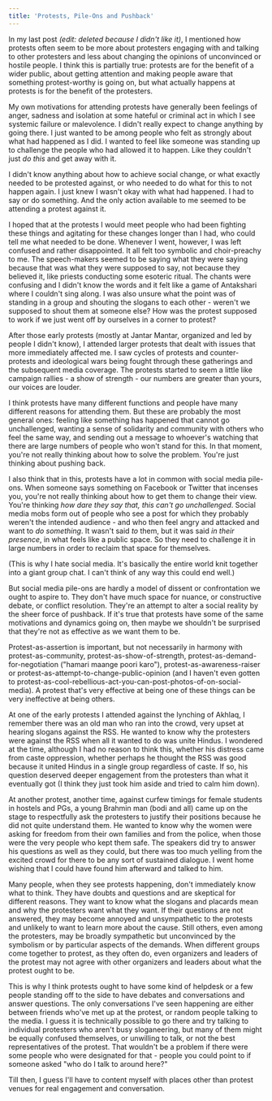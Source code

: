 ```yaml
---
title: 'Protests, Pile-Ons and Pushback'
---
```


In my last post _(edit: deleted because I didn't like it)_, I mentioned how protests often seem to be more about protesters engaging with and talking to other protesters and less about changing the opinions of unconvinced or hostile people. I think this is partially true: protests are for the benefit of a wider public, about getting attention and making people aware that something protest-worthy is going on, but what actually happens at protests is for the benefit of the protesters.

My own motivations for attending protests have generally been feelings of anger, sadness and isolation at some hateful or criminal act in which I see systemic failure or malevolence. I didn't really expect to change anything by going there. I just wanted to be among people who felt as strongly about what had happened as I did. <!--more--> I wanted to feel like someone was standing up to challenge the people who had allowed it to happen. Like they couldn't just *do this* and get away with it.

I didn't know anything about how to achieve social change, or what exactly needed to be protested against, or who needed to do what for this to not happen again. I just knew I wasn't okay with what had happened. I had to say or do something. And the only action available to me seemed to be attending a protest against it.

I hoped that at the protests I would meet people who had been fighting these things and agitating for these changes longer than I had, who could tell me what needed to be done. Whenever I went, however, I was left confused and rather disappointed. It all felt too symbolic and choir-preachy to me. The speech-makers seemed to be saying what they were saying because that was what they were supposed to say, not because they believed it, like priests conducting some esoteric ritual. The chants were confusing and I didn't know the words and it felt like a game of Antakshari where I couldn't sing along. I was also unsure what the point was of standing in a group and shouting the slogans to each other - weren't we supposed to shout them at someone else? How was the protest supposed to work if we just went off by ourselves in a corner to protest?

After those early protests (mostly at Jantar Mantar, organized and led by people I didn't know), I attended larger protests that dealt with issues that more immediately affected me. I saw cycles of protests and counter-protests and ideological wars being fought through these gatherings and the subsequent media coverage. The protests started to seem a little like campaign rallies - a show of strength - our numbers are greater than yours, our voices are louder.

I think protests have many different functions and people have many different reasons for attending them. But these are probably the most general ones: feeling like something has happened that cannot go unchallenged, wanting a sense of solidarity and community with others who feel the same way, and sending out a message to whoever's watching that there are large numbers of people who won't stand for this. In that moment, you're not really thinking about how to solve the problem. You're just thinking about pushing back.

I also think that in this, protests have a lot in common with social media pile-ons. When someone says something on Facebook or Twitter that incenses you, you're not really thinking about how to get them to change their view. You're thinking *how dare they say that, this can't go unchallenged*. Social media mobs form out of people who see a post for which they probably weren't the intended audience - and who then feel angry and attacked and want to *do something*. It wasn't said *to* them, but it was said *in their presence*, in what feels like a public space. So they need to challenge it in  large numbers in order to reclaim that space for themselves.

(This is why I hate social media. It's basically the entire world knit together into a giant group chat. I can't think of any way this could end well.)

But social media pile-ons are hardly a model of dissent or confrontation we ought to aspire to. They don't have much space for nuance, or constructive debate, or conflict resolution. They're an attempt to alter a social reality by the sheer force of pushback. If it's true that protests have some of the same motivations and dynamics going on, then maybe we shouldn't be surprised that they're not as effective as we want them to be.

Protest-as-assertion is important, but not necessarily in harmony with protest-as-community, protest-as-show-of-strength, protest-as-demand-for-negotiation ("hamari maange poori karo"), protest-as-awareness-raiser or protest-as-attempt-to-change-public-opinion (and I haven't even gotten to protest-as-cool-rebellious-act-you-can-post-photos-of-on-social-media). A protest that's very effective at being one of these things can be very ineffective at being others.

At one of the early protests I attended against the lynching of Akhlaq, I remember there was an old man who ran into the crowd, very upset at hearing slogans against the RSS. He wanted to know why the protesters were against the RSS when all it wanted to do was unite Hindus. I wondered at the time, although I had no reason to think this, whether his distress came from caste oppression, whether perhaps he thought the RSS was good because it united Hindus in a single group regardless of caste. If so, his question deserved deeper engagement from the protesters than what it eventually got (I think they just took him aside and tried to calm him down).

At another protest, another time, against curfew timings for female students in hostels and PGs, a young Brahmin man (bodi and all) came up on the stage to respectfully ask the protesters to justify their positions because he did not quite understand them. He wanted to know why the women were asking for freedom from their own families and from the police, when those were the very people who kept them safe. The speakers did try to answer his questions as well as they could, but there was too much yelling from the excited crowd for there to be any sort of sustained dialogue. I went home wishing that I could have found him afterward and talked to him.

Many people, when they see protests happening, don't immediately know what to think. They have doubts and questions and are skeptical for different reasons. They want to know what the slogans and placards mean and why the protesters want what they want. If their questions are not answered, they may become annoyed and unsympathetic to the protests and unlikely to want to learn more about the cause. Still others, even among the protesters, may be broadly sympathetic but unconvinced by the symbolism or by particular aspects of the demands. When different groups come together to protest, as they often do, even organizers and leaders of the protest may not agree with other organizers and leaders about what the protest ought to be.

This is why I think protests ought to have some kind of helpdesk or a few people standing off to the side to have debates and conversations and answer questions. The only conversations I've seen happening are either between friends who've met up at the protest, or random people talking to the media. I guess it is technically possible to go there and try talking to individual protesters who aren't busy sloganeering, but many of them might be equally confused themselves, or unwilling to talk, or not the best representatives of the protest. That wouldn't be a problem if there were some people who were designated for that - people you could point to if someone asked "who do I talk to around here?"

Till then, I guess I'll have to content myself with places other than protest venues for real engagement and conversation.